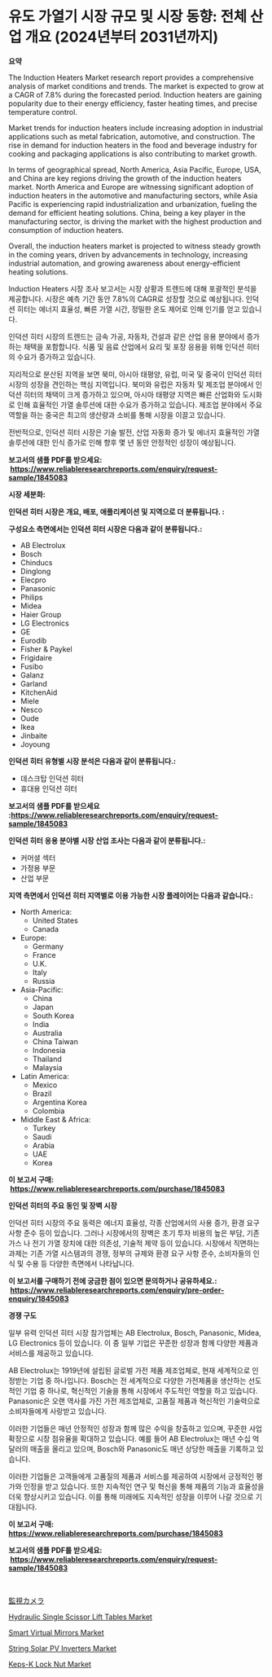 <p><h1>유도 가열기 시장 규모 및 시장 동향: 전체 산업 개요 (2024년부터 2031년까지)</h1></p><p><strong>요약</strong></p>
<p><p>The Induction Heaters Market research report provides a comprehensive analysis of market conditions and trends. The market is expected to grow at a CAGR of 7.8% during the forecasted period. Induction heaters are gaining popularity due to their energy efficiency, faster heating times, and precise temperature control.</p><p>Market trends for induction heaters include increasing adoption in industrial applications such as metal fabrication, automotive, and construction. The rise in demand for induction heaters in the food and beverage industry for cooking and packaging applications is also contributing to market growth.</p><p>In terms of geographical spread, North America, Asia Pacific, Europe, USA, and China are key regions driving the growth of the induction heaters market. North America and Europe are witnessing significant adoption of induction heaters in the automotive and manufacturing sectors, while Asia Pacific is experiencing rapid industrialization and urbanization, fueling the demand for efficient heating solutions. China, being a key player in the manufacturing sector, is driving the market with the highest production and consumption of induction heaters.</p><p>Overall, the induction heaters market is projected to witness steady growth in the coming years, driven by advancements in technology, increasing industrial automation, and growing awareness about energy-efficient heating solutions.</p><p>Induction Heaters 시장 조사 보고서는 시장 상황과 트렌드에 대해 포괄적인 분석을 제공합니다. 시장은 예측 기간 동안 7.8%의 CAGR로 성장할 것으로 예상됩니다. 인덕션 히터는 에너지 효율성, 빠른 가열 시간, 정밀한 온도 제어로 인해 인기를 얻고 있습니다.</p><p>인덕션 히터 시장의 트렌드는 금속 가공, 자동차, 건설과 같은 산업 응용 분야에서 증가하는 채택을 포함합니다. 식품 및 음료 산업에서 요리 및 포장 응용을 위해 인덕션 히터의 수요가 증가하고 있습니다.</p><p>지리적으로 분산된 지역을 보면 북미, 아시아 태평양, 유럽, 미국 및 중국이 인덕션 히터 시장의 성장을 견인하는 핵심 지역입니다. 북미와 유럽은 자동차 및 제조업 분야에서 인덕션 히터의 채택이 크게 증가하고 있으며, 아시아 태평양 지역은 빠른 산업화와 도시화로 인해 효율적인 가열 솔루션에 대한 수요가 증가하고 있습니다. 제조업 분야에서 주요 역할을 하는 중국은 최고의 생산량과 소비를 통해 시장을 이끌고 있습니다.</p><p>전반적으로, 인덕션 히터 시장은 기술 발전, 산업 자동화 증가 및 에너지 효율적인 가열 솔루션에 대한 인식 증가로 인해 향후 몇 년 동안 안정적인 성장이 예상됩니다.</p></p>
<p><strong>보고서의 샘플 PDF를 받으세요: &nbsp;<a href="https://www.reliableresearchreports.com/enquiry/request-sample/1845083">https://www.reliableresearchreports.com/enquiry/request-sample/1845083</a></strong></p>
<p><strong>시장 세분화:</strong></p>
<p><strong> 인덕션 히터 시장은 개요, 배포, 애플리케이션 및 지역으로 더 분류됩니다. :</strong></p>
<p><strong>구성요소 측면에서는 인덕션 히터 시장은 다음과 같이 분류됩니다.:</strong></p>
<p><ul><li>AB Electrolux</li><li>Bosch</li><li>Chinducs</li><li>Dinglong</li><li>Elecpro</li><li>Panasonic</li><li>Philips</li><li>Midea</li><li>Haier Group</li><li>LG Electronics</li><li>GE</li><li>Eurodib</li><li>Fisher & Paykel</li><li>Frigidaire</li><li>Fusibo</li><li>Galanz</li><li>Garland</li><li>KitchenAid</li><li>Miele</li><li>Nesco</li><li>Oude</li><li>Ikea</li><li>Jinbaite</li><li>Joyoung</li></ul></p>
<p><strong> 인덕션 히터 유형별 시장 분석은 다음과 같이 분류됩니다.:</strong></p>
<p><ul><li>데스크탑 인덕션 히터</li><li>휴대용 인덕션 히터</li></ul></p>
<p><strong>보고서의 샘플 PDF를 받으세요 :<a href="https://www.reliableresearchreports.com/enquiry/request-sample/1845083">https://www.reliableresearchreports.com/enquiry/request-sample/1845083</a></strong></p>
<p><strong> 인덕션 히터 응용 분야별 시장 산업 조사는 다음과 같이 분류됩니다.:</strong></p>
<p><ul><li>커머셜 섹터</li><li>가정용 부문</li><li>산업 부문</li></ul></p>
<p><strong>지역 측면에서 인덕션 히터 지역별로 이용 가능한 시장 플레이어는 다음과 같습니다.:</strong></p>
<p><ul>
    <li>
        North America:
        <ul>
            <li>United States</li>
            <li>Canada</li>
        </ul>
    </li>
    <li>
        Europe:
        <ul>
            <li>Germany</li>
            <li>France</li>
            <li>U.K.</li>
            <li>Italy</li>
            <li>Russia</li>
        </ul>
    </li>
    <li>
        Asia-Pacific:
        <ul>
            <li>China</li>
            <li>Japan</li>
            <li>South Korea</li>
            <li>India</li>
            <li>Australia</li>
            <li>China Taiwan</li>
            <li>Indonesia</li>
            <li>Thailand</li>
            <li>Malaysia</li>
        </ul>
    </li>
    <li>
        Latin America:
        <ul>
            <li>Mexico</li>
            <li>Brazil</li>
            <li>Argentina Korea</li>
            <li>Colombia</li>
        </ul>
    </li>
    <li>
        Middle East & Africa:
        <ul>
            <li>Turkey</li>
            <li>Saudi</li>
            <li>Arabia</li>
            <li>UAE</li>
            <li>Korea</li>
        </ul>
    </li>
    </ul></p>
<p><strong>이 보고서 구매: &nbsp;<a href="https://www.reliableresearchreports.com/purchase/1845083">https://www.reliableresearchreports.com/purchase/1845083</a></strong></p>
<p><strong>인덕션 히터의 주요 동인 및 장벽 시장</strong></p>
<p><p>인덕션 히터 시장의 주요 동력은 에너지 효율성, 각종 산업에서의 사용 증가, 환경 요구 사항 준수 등이 있습니다. 그러나 시장에서의 장벽은 초기 투자 비용의 높은 부담, 기존 가스 나 전기 가열 장치에 대한 의존성, 기술적 제약 등이 있습니다. 시장에서 직면하는 과제는 기존 가열 시스템과의 경쟁, 정부의 규제와 환경 요구 사항 준수, 소비자들의 인식 및 수용 등 다양한 측면에서 나타납니다.</p></p>
<p><strong>이 보고서를 구매하기 전에 궁금한 점이 있으면 문의하거나 공유하세요.: &nbsp;<a href="https://www.reliableresearchreports.com/enquiry/pre-order-enquiry/1845083">https://www.reliableresearchreports.com/enquiry/pre-order-enquiry/1845083</a></strong></p>
<p><strong>경쟁 구도</strong></p>
<p><p>일부 유력 인덕션 히터 시장 참가업체는 AB Electrolux, Bosch, Panasonic, Midea, LG Electronics 등이 있습니다. 이 중 일부 기업은 꾸준한 성장과 함께 다양한 제품과 서비스를 제공하고 있습니다. </p><p>AB Electrolux는 1919년에 설립된 글로벌 가전 제품 제조업체로, 현재 세계적으로 인정받는 기업 중 하나입니다. Bosch는 전 세계적으로 다양한 가전제품을 생산하는 선도적인 기업 중 하나로, 혁신적인 기술을 통해 시장에서 주도적인 역할을 하고 있습니다. Panasonic은 오랜 역사를 가진 가전 제조업체로, 고품질 제품과 혁신적인 기술력으로 소비자들에게 사랑받고 있습니다. </p><p>이러한 기업들은 매년 안정적인 성장과 함께 많은 수익을 창출하고 있으며, 꾸준한 사업 확장으로 시장 점유율을 확대하고 있습니다. 예를 들어 AB Electrolux는 매년 수십 억 달러의 매출을 올리고 있으며, Bosch와 Panasonic도 매년 상당한 매출을 기록하고 있습니다.</p><p>이러한 기업들은 고객들에게 고품질의 제품과 서비스를 제공하여 시장에서 긍정적인 평가와 인정을 받고 있습니다. 또한 지속적인 연구 및 혁신을 통해 제품의 기능과 효율성을 더욱 향상시키고 있습니다. 이를 통해 미래에도 지속적인 성장을 이루어 나갈 것으로 기대됩니다.</p></p>
<p><strong>이 보고서 구매: &nbsp; <a href="https://www.reliableresearchreports.com/purchase/1845083">https://www.reliableresearchreports.com/purchase/1845083</a></strong></p>
<p><strong>보고서의 샘플 PDF를 받으세요: &nbsp;<a href="https://www.reliableresearchreports.com/enquiry/request-sample/1845083">https://www.reliableresearchreports.com/enquiry/request-sample/1845083</a></strong><strong></strong></p>
<p>&nbsp;</p>
<p><p><a href="https://github.com/ihabdkwlxs948/Market-Research-Report-List-1/blob/main/9540241186221.md">監視カメラ</a></p><p><a href="https://issuu.com/reportprime-2/docs/hydraulic-single-scissor-lift-tables-market-size-2">Hydraulic Single Scissor Lift Tables Market</a></p><p><a href="https://github.com/mabutironaldo/Market-Research-Report-List-3/blob/main/smart-virtual-mirrors-market.md">Smart Virtual Mirrors Market</a></p><p><a href="https://github.com/Paul14Anderson63/Market-Research-Report-List-3/blob/main/string-solar-pv-inverters-market.md">String Solar PV Inverters Market</a></p><p><a href="https://cute-banjo-8ca.notion.site/Keps-K-Lock-Nut-Market-Growth-Market-Trends-COVID-19-Impact-and-Forecasts-for-period-from-2024--3345cd73275e4c7fb43a43a574655435">Keps-K Lock Nut Market</a></p></p>